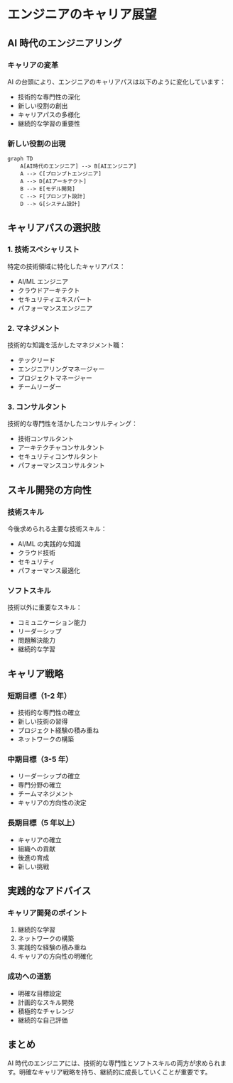 # エンジニアのキャリア展望

## AI 時代のエンジニアリング

### キャリアの変革

AI の台頭により、エンジニアのキャリアパスは以下のように変化しています：

- 技術的な専門性の深化
- 新しい役割の創出
- キャリアパスの多様化
- 継続的な学習の重要性

### 新しい役割の出現

```mermaid
graph TD
    A[AI時代のエンジニア] --> B[AIエンジニア]
    A --> C[プロンプトエンジニア]
    A --> D[AIアーキテクト]
    B --> E[モデル開発]
    C --> F[プロンプト設計]
    D --> G[システム設計]
```

## キャリアパスの選択肢

### 1. 技術スペシャリスト

特定の技術領域に特化したキャリアパス：

- AI/ML エンジニア
- クラウドアーキテクト
- セキュリティエキスパート
- パフォーマンスエンジニア

### 2. マネジメント

技術的な知識を活かしたマネジメント職：

- テックリード
- エンジニアリングマネージャー
- プロジェクトマネージャー
- チームリーダー

### 3. コンサルタント

技術的な専門性を活かしたコンサルティング：

- 技術コンサルタント
- アーキテクチャコンサルタント
- セキュリティコンサルタント
- パフォーマンスコンサルタント

## スキル開発の方向性

### 技術スキル

今後求められる主要な技術スキル：

- AI/ML の実践的な知識
- クラウド技術
- セキュリティ
- パフォーマンス最適化

### ソフトスキル

技術以外に重要なスキル：

- コミュニケーション能力
- リーダーシップ
- 問題解決能力
- 継続的な学習

## キャリア戦略

### 短期目標（1-2 年）

- 技術的な専門性の確立
- 新しい技術の習得
- プロジェクト経験の積み重ね
- ネットワークの構築

### 中期目標（3-5 年）

- リーダーシップの確立
- 専門分野の確立
- チームマネジメント
- キャリアの方向性の決定

### 長期目標（5 年以上）

- キャリアの確立
- 組織への貢献
- 後進の育成
- 新しい挑戦

## 実践的なアドバイス

### キャリア開発のポイント

1. 継続的な学習
2. ネットワークの構築
3. 実践的な経験の積み重ね
4. キャリアの方向性の明確化

### 成功への道筋

- 明確な目標設定
- 計画的なスキル開発
- 積極的なチャレンジ
- 継続的な自己評価

## まとめ

AI 時代のエンジニアには、技術的な専門性とソフトスキルの両方が求められます。明確なキャリア戦略を持ち、継続的に成長していくことが重要です。
